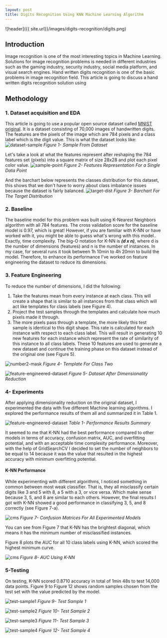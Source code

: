 ```yaml
---
layout: post
title: Digits Recognition Using KNN Machine Learning Algorithm
---
```


![header]({{ site.url}}/images/digits-recognition/digits.png)

## Introduction 
Image recognition is one of the most interesting topics in Machine Learning. Solutions for image recognition problems is needed in different industries such as the gaming industry, security industry, social media platform, and visual search engines. Hand written digits recognition is one of the basic problems in image recognition field. This article is going to discuss a hand written digits recognition solution using 

## Methodology 

### 1. Dataset acquisition and EDA 
This article is going to use a popular open source dataset called [MNIST original](https://www.kaggle.com/avnishnish/mnist-original). It is a dataset consisting of 70,000 images of handwritten digits. The features are the pixels of the image which are 784 pixels and a class label which is the digit value.
This is what the dataset looks like: 
![dataset-sample]({{site.url}}/images/digits-recognition/dataset-sample.png)
*Figure 1- Sample From Dataset*

Let's take a look at what the features represent after reshaping the 784 features set (pixels) into a square matrix of size 28x28 and plot each pixel color value. 
![sample-point]({{site.url}}/images/digits-recognition/sample-point.png)
*Figure 2- Features Representation For a Single Data Point*

And the barchart below represents the classes distribution for this dataset, this shows that we don't have to worry about class imbalance issues because the dataset is fairly balanced. 
![target-dist]({{site.url}}/images/digits-recognition/target-distribution.png)
*Figure 3- Barchart For The Target Distribution*

### 2. Baseline 
The baseline model for this problem was built using K-Nearest Neighbors algorithm with all 784 features. The cross validation score for the baseline model is 0.97, which is great! However, if you are familiar with K-NN or have worked with it, you might be able to guess what's wrong with this model.. Exactly, time complexity. The big-O notation for K-NN is __<var>(d x n)</var>__, where d is the number of dimensions (features) and n is the number of instances. In my case, for several runs it took between 1h 10min to 4h 20min to build the model. Therefore, to enhance its performance I've worked on feature engineering the dataset to reduce its dimensions.


### 3. Feature Engineering 
To reduce the number of dimensions, I did the following: 
1. Take the features mean from every instance at each class. This will create a shape that is similar to all instances from that class which will act like templates for class labels (see Figure 4). 
2. Project the test samples through the templates and calculate how much pixels made it through.
3. The more pixels pass through a template, the more likely this test sample is identical to this digit shape. This rate is calculated for each instance with respect to each class label. 
This will result in generating 10 new features for each instance which represent the rate of similarity of this instance to all class labels. These 10 features are used to generate a new dataset and continue the training phase on this dataset instead of the original one (see Figure 5).

![number2-mask]({{site.url}}/images/digits-recognition/mask2.png)
*Figure 4- Template For Class Two*

![feature-engineered-dataset]({{site.url}}/images/digits-recognition/new-dataset.png)
*Figure 5- Dataset After Dimensionality Reduction*

### 4- Experiments
After applying dimensionality reduction on the original dataset, I experimented the data with five different Machine learning algorithms. I explored the performance results of them all and summarized it in Table 1.

![feature-engineered-dataset]({{site.url}}/images/digits-recognition/results-sum.png)
*Table 1- Performance Results Summary*

It seemed to me that K-NN had the best performance compared to other models in terms of accuracy, confusion matrix, AUC, and overfitting potential, and with an acceptable time complexity performance. Moreover, with the help of GridSearchCV I decided to set the number of neighbors to be equal to 14 because it was the value that resulted in the highest accuracy with minimum overfitting potential.

#### K-NN Performance 
While experimenting with different algorithms, I noticed something in common between most weak classifier. That is, they all misclassify certain digits like 3 and 5 with 8, a 5 with a 3, or vice versa. Which make sense because 3, 5, and 8 are similar to each others. However, the final results I got with K-NN showed a good performance in classifying 3, 5, and 8 correctly (see Figure 7-a).

![cms]({{site.url}}/images/digits-recognition/cms.jpg)
*Figure 7- Confusion Matrices For All Experimented Models*

You can see from Figure 7 that K-NN has the brightest diagonal, which means it has the minimum number of misclassified instances. 

Figure 8 plots the AUC for all 10 class labels using K-NN, which scored the highest minimum curve. 

![cms]({{site.url}}/images/digits-recognition/AUC_knn14.png)
*Figure 8- AUC Using K-NN*

### 5-Testing 
On testing, K-NN scored 0.8710 accuracy in total of 1min 48s to test 14,000 data points. Figure 9 to Figure 12 shows random samples chosen from the test set with the value predicted by the model. 

![test-sample1]({{site.url}}/images/digits-recognition/test-sample1.png)
*Figure 9- Test Sample 1*

![test-sample2]({{site.url}}/images/digits-recognition/test-sample2.png)
*Figure 10- Test Sample 2*

![test-sample3]({{site.url}}/images/digits-recognition/test-sample3.png)
*Figure 11- Test Sample 3*

![test-sample4]({{site.url}}/images/digits-recognition/test-sample4.png)
*Figure 12- Test Sample 4*